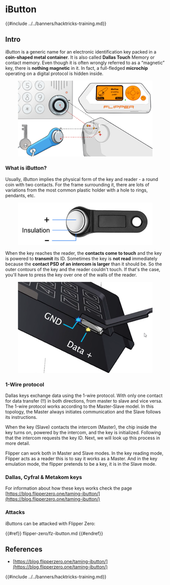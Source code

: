 # iButton

{{#include ../../banners/hacktricks-training.md}}

## Intro

iButton is a generic name for an electronic identification key packed in a **coin-shaped metal container**. It is also called **Dallas Touch** Memory or contact memory. Even though it is often wrongly referred to as a “magnetic” key, there is **nothing magnetic** in it. In fact, a full-fledged **microchip** operating on a digital protocol is hidden inside.

<figure><img src="../../images/image (915).png" alt=""><figcaption></figcaption></figure>

### What is iButton? <a href="#what-is-ibutton" id="what-is-ibutton"></a>

Usually, iButton implies the physical form of the key and reader - a round coin with two contacts. For the frame surrounding it, there are lots of variations from the most common plastic holder with a hole to rings, pendants, etc.

<figure><img src="../../images/image (1078).png" alt=""><figcaption></figcaption></figure>

When the key reaches the reader, the **contacts come to touch** and the key is powered to **transmit** its ID. Sometimes the key is **not read** immediately because the **contact PSD of an intercom is larger** than it should be. So the outer contours of the key and the reader couldn't touch. If that's the case, you'll have to press the key over one of the walls of the reader.

<figure><img src="../../images/image (290).png" alt=""><figcaption></figcaption></figure>

### **1-Wire protocol** <a href="#id-1-wire-protocol" id="id-1-wire-protocol"></a>

Dallas keys exchange data using the 1-wire protocol. With only one contact for data transfer (!!) in both directions, from master to slave and vice versa. The 1-wire protocol works according to the Master-Slave model. In this topology, the Master always initiates communication and the Slave follows its instructions.

When the key (Slave) contacts the intercom (Master), the chip inside the key turns on, powered by the intercom, and the key is initialized. Following that the intercom requests the key ID. Next, we will look up this process in more detail.

Flipper can work both in Master and Slave modes. In the key reading mode, Flipper acts as a reader this is to say it works as a Master. And in the key emulation mode, the flipper pretends to be a key, it is in the Slave mode.

### Dallas, Cyfral & Metakom keys

For information about how these keys works check the page [https://blog.flipperzero.one/taming-ibutton/](https://blog.flipperzero.one/taming-ibutton/)

### Attacks

iButtons can be attacked with Flipper Zero:

{{#ref}}
flipper-zero/fz-ibutton.md
{{#endref}}

## References

- [https://blog.flipperzero.one/taming-ibutton/](https://blog.flipperzero.one/taming-ibutton/)

{{#include ../../banners/hacktricks-training.md}}
